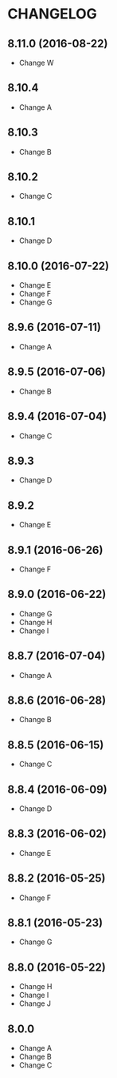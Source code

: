# CHANGELOG

## 8.11.0 (2016-08-22)

- Change W

## 8.10.4

- Change A

## 8.10.3

- Change B

## 8.10.2

- Change C

## 8.10.1

- Change D

## 8.10.0 (2016-07-22)

- Change E
- Change F
- Change G

## 8.9.6 (2016-07-11)

- Change A

## 8.9.5 (2016-07-06)

- Change B

## 8.9.4 (2016-07-04)

- Change C

## 8.9.3

- Change D

## 8.9.2

- Change E

## 8.9.1 (2016-06-26)

- Change F

## 8.9.0 (2016-06-22)

- Change G
- Change H
- Change I

## 8.8.7 (2016-07-04)

- Change A

## 8.8.6 (2016-06-28)

- Change B

## 8.8.5 (2016-06-15)

- Change C

## 8.8.4 (2016-06-09)

- Change D

## 8.8.3 (2016-06-02)

- Change E

## 8.8.2 (2016-05-25)

- Change F

## 8.8.1 (2016-05-23)

- Change G

## 8.8.0 (2016-05-22)

- Change H
- Change I
- Change J

## 8.0.0

- Change A
- Change B
- Change C
